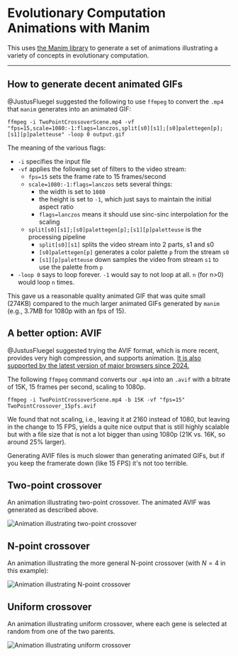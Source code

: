 # Evolutionary Computation Animations with Manim

This uses [the Manim library](https://docs.manim.community/en/stable/index.html)
to generate a set of animations illustrating a variety of concepts in evolutionary
computation.

---

## How to generate decent animated GIFs

@JustusFluegel suggested the following to use `ffmpeg` to convert the `.mp4` that `manim` generates into
an animated GIF:

```text
ffmpeg -i TwoPointCrossoverScene.mp4 -vf "fps=15,scale=1080:-1:flags=lanczos,split[s0][s1];[s0]palettegen[p];[s1][p]paletteuse" -loop 0 output.gif
```

The meaning of the various flags:

- `-i` specifies the input file
- `-vf` applies the following set of filters to the video stream:
  - `fps=15` sets the frame rate to 15 frames/second
  - `scale=1080:-1:flags=lanczos` sets several things:
    - the width is set to `1080`
    - the height is set to `-1`, which just says to maintain the initial aspect ratio
    - `flags=lanczos` means it should use sinc-sinc interpolation for the scaling
  - `split[s0][s1];[s0]palettegen[p];[s1][p]paletteuse` is the processing pipeline
    - `split[s0][s1]` splits the video stream into 2 parts, s1 and s0
    - `[s0]palettegen[p]` generates a color palette `p` from the stream `s0`
    - `[s1][p]paletteuse` down samples the video from stream `s1` to use the palette from `p`
- `-loop 0` says to loop forever. `-1` would say to not loop at all. `n` (for n>0) would loop `n` times.

This gave us a reasonable quality animated GIF that was quite small (274KB) compared to the much larger
animated GIFs generated by `manim` (e.g., 3.7MB for 1080p with an fps of 15).

## A better option: AVIF

@JustusFluegel suggested trying the AVIF format, which is more recent, provides very high compression, and supports animation.
[It is also supported by the latest version of major browsers since 2024.](https://caniuse.com/avif)

The following `ffmpeg` command converts our `.mp4` into an `.avif` with a bitrate of 15K, 15 frames per second, scaling to 1080p.

```text
ffmpeg -i TwoPointCrossoverScene.mp4 -b 15K -vf "fps=15" TwoPointCrossover_15pfs.avif
```

We found that not scaling, i.e., leaving it at 2160 instead of 1080, but leaving in the change to 15 FPS, yields
a quite nice output that is still highly scalable but with a file size that is not a lot bigger than using 1080p
(21K vs. 16K, so around 25% larger).

Generating AVIF files is much slower than generating animated GIFs, but if you keep the framerate down (like 15 FPS)
it's not too terrible.

## Two-point crossover

An animation illustrating two-point crossover. The animated AVIF was generated as described above.

![Animation illustrating two-point crossover](animations/TwoPointCrossover.avif)

## N-point crossover

An animation illustrating the more general N-point crossover (with $N=4$ in this example):

![Animation illustrating N-point crossover](animations/NPointCrossover_15pfs.avif)

## Uniform crossover

An animation illustrating uniform crossover, where each gene is selected at random from
one of the two parents.

![Animation illustrating uniform crossover](animations/UniformCrossover_15pfs.avif)
